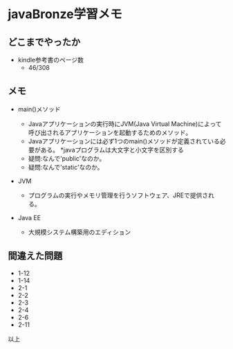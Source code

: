 javaBronze学習メモ
===

## どこまでやったか

* kindle参考書のページ数
  * 46/308

## メモ

* main()メソッド
  * Javaアプリケーションの実行時にJVM(Java Virtual Machine)によって呼び出されるアプリケーションを起動するためのメソッド。
  * Javaアプリケーションには必ず1つのmain()メソッドが定義されている必要がある。
  *javaプログラムは大文字と小文字を区別する
  * 疑問:なんで'public'なのか。
  * 疑問:なんで'static'なのか。
  
* JVM
  * プログラムの実行やメモリ管理を行うソフトウェア、JREで提供される。

* Java EE
  * 大規模システム構築用のエディション

## 間違えた問題

* 1-12
* 1-14
* 2-1
* 2-2
* 2-3
* 2-4
* 2-6
* 2-11

以上